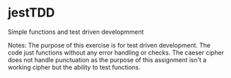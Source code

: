# jestTDD
Simple functions and test driven developmment

Notes:
The purpose of this exercise is for test driven development.  The code just functions without any error handling or checks.  The caeser cipher does not handle punctuation as the purpose of this assignment isn't a working cipher but the ability to test functions.